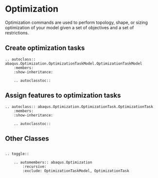 # Optimization

Optimization commands are used to perform topology, shape, or sizing optimization of your model given a set of objectives and a set of restrictions.

## Create optimization tasks

```{eval-rst}
.. autoclass:: abaqus.Optimization.OptimizationTaskModel.OptimizationTaskModel
    :members:
    :show-inheritance:

    .. autoclasstoc::
```

## Assign features to optimization tasks

```{eval-rst}
.. autoclass:: abaqus.Optimization.OptimizationTask.OptimizationTask
    :members:
    :show-inheritance:

    .. autoclasstoc::

```

## Other Classes

```{eval-rst}

.. toggle::

    .. automembers:: abaqus.Optimization
        :recursive:
        :exclude: OptimizationTaskModel, OptimizationTask
```
